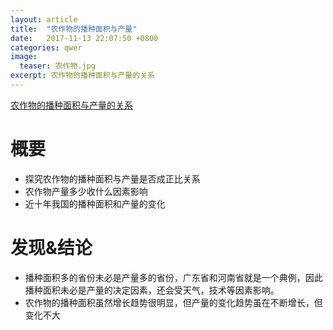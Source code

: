 ```yaml
---
layout: article
title:  "农作物的播种面积与产量"
date:   2017-11-13 22:07:50 +0800
categories: qwer 
image:
  teaser: 农作物.jpg
excerpt: 农作物的播种面积与产量的关系
---
```


[农作物的播种面积与产量的关系](https://public.tableau.com/profile/qiu2775#!/vizhome/1_5350/1?publish=yes)

# 概要
- 探究农作物的播种面积与产量是否成正比关系
- 农作物产量多少收什么因素影响
- 近十年我国的播种面积和产量的变化


# 发现&结论
-  播种面积多的省份未必是产量多的省份，广东省和河南省就是一个典例，因此播种面积未必是产量的决定因素，还会受天气，技术等因素影响。
- 农作物的播种面积虽然增长趋势很明显，但产量的变化趋势虽在不断增长，但变化不大
